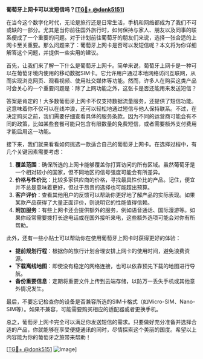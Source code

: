 **葡萄牙上网卡可以发短信吗？[[TG💪+ @donk5151](https://t.me/s/donk5151)]**

在当今这个数字化时代，无论是旅行还是日常生活，手机和网络都成为了我们不可或缺的一部分。尤其是当你前往国外旅行时，如何保持与家人、朋友以及同事的联系便成了一个重要的问题。对于计划前往葡萄牙的朋友们来说，选择一张合适的上网卡至关重要。那么问题来了：葡萄牙上网卡是否可以发短信呢？本文将为你详细解答这个问题，并提供一些实用的建议。

首先，让我们来了解一下什么是葡萄牙上网卡。简单来说，葡萄牙上网卡是一种可以在葡萄牙境内使用的移动数据SIM卡。它允许用户通过本地网络访问互联网，从而实现浏览网页、观看视频、使用社交媒体等功能。然而，许多人在购买这类产品时会关心的一个重要问题是：除了上网功能之外，这张卡是否还能用来发送短信？

答案是肯定的！大多数葡萄牙上网卡不仅支持数据流量服务，还提供了短信功能。这意味着你不仅可以在线冲浪，还可以轻松地通过短信与他人保持联系。不过，在决定购买之前，我们需要仔细查看具体的服务条款。因为不同的运营商可能会有不同的政策，比如某些套餐可能只包含有限数量的免费短信，或者需要额外支付费用才能启用这一功能。

接下来，我们就来看看如何挑选一款适合自己的葡萄牙上网卡。在选择过程中，有几个关键因素需要考虑：

1. **覆盖范围**：确保所选的上网卡能够覆盖你打算访问的所有区域。虽然葡萄牙是一个相对较小的国家，但不同地区的信号强度可能会有所差异。
2. **价格与性价比**：比较多家供应商的价格，寻找最具性价比的产品。记住，便宜并不总是意味着更好，但过于昂贵的选择也可能超出预算。
3. **客户评价**：查看其他用户的反馈可以帮助你更好地了解产品的实际表现。如果某款产品获得了大量正面评价，则说明它的性能值得信赖。
4. **附加服务**：有些上网卡还会提供额外的服务，例如语音通话、国际漫游等。如果你经常需要拨打长途电话或在国外接听来电，这些额外选项可能会对你有所帮助。

此外，还有一些小贴士可以帮助你在使用葡萄牙上网卡时获得更好的体验：

- **提前规划行程**：根据你的旅行计划合理安排上网卡的使用时间，避免浪费资源。
- **下载离线地图**：即使没有稳定的网络连接，也可以依靠预先下载的地图进行导航。
- **备份重要信息**：定期将重要文件上传到云端存储，以防万一丢失手机或其他意外情况发生。

最后，不要忘记检查你的设备是否兼容所选的SIM卡格式（如Micro-SIM、Nano-SIM等）。如果不兼容，可能需要购买相应的适配器或者更换手机。

总之，葡萄牙上网卡完全可以满足你发送短信的需求。只要做好充分准备并选择合适的产品，你就能够在享受便捷通讯的同时，尽情探索这个美丽的国度。希望以上内容能为你的葡萄牙之旅带来帮助！

[[TG💪+ @donk5151](https://t.me/s/donk5151) ![Image](https://i.postimg.cc/rwNCRYN7/Snipaste-2025-04-30-17-27-05.png)]